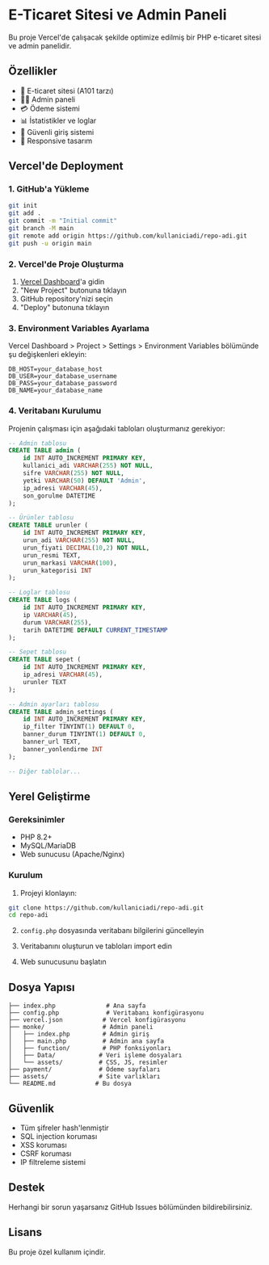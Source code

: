# E-Ticaret Sitesi ve Admin Paneli

Bu proje Vercel'de çalışacak şekilde optimize edilmiş bir PHP e-ticaret sitesi ve admin panelidir.

## Özellikler

- 🛒 E-ticaret sitesi (A101 tarzı)
- 👨‍💼 Admin paneli
- 💳 Ödeme sistemi
- 📊 İstatistikler ve loglar
- 🔐 Güvenli giriş sistemi
- 📱 Responsive tasarım

## Vercel'de Deployment

### 1. GitHub'a Yükleme

```bash
git init
git add .
git commit -m "Initial commit"
git branch -M main
git remote add origin https://github.com/kullaniciadi/repo-adi.git
git push -u origin main
```

### 2. Vercel'de Proje Oluşturma

1. [Vercel Dashboard](https://vercel.com/dashboard)'a gidin
2. "New Project" butonuna tıklayın
3. GitHub repository'nizi seçin
4. "Deploy" butonuna tıklayın

### 3. Environment Variables Ayarlama

Vercel Dashboard > Project > Settings > Environment Variables bölümünde şu değişkenleri ekleyin:

```
DB_HOST=your_database_host
DB_USER=your_database_username
DB_PASS=your_database_password
DB_NAME=your_database_name
```

### 4. Veritabanı Kurulumu

Projenin çalışması için aşağıdaki tabloları oluşturmanız gerekiyor:

```sql
-- Admin tablosu
CREATE TABLE admin (
    id INT AUTO_INCREMENT PRIMARY KEY,
    kullanici_adi VARCHAR(255) NOT NULL,
    sifre VARCHAR(255) NOT NULL,
    yetki VARCHAR(50) DEFAULT 'Admin',
    ip_adresi VARCHAR(45),
    son_gorulme DATETIME
);

-- Ürünler tablosu
CREATE TABLE urunler (
    id INT AUTO_INCREMENT PRIMARY KEY,
    urun_adi VARCHAR(255) NOT NULL,
    urun_fiyati DECIMAL(10,2) NOT NULL,
    urun_resmi TEXT,
    urun_markasi VARCHAR(100),
    urun_kategorisi INT
);

-- Loglar tablosu
CREATE TABLE logs (
    id INT AUTO_INCREMENT PRIMARY KEY,
    ip VARCHAR(45),
    durum VARCHAR(255),
    tarih DATETIME DEFAULT CURRENT_TIMESTAMP
);

-- Sepet tablosu
CREATE TABLE sepet (
    id INT AUTO_INCREMENT PRIMARY KEY,
    ip_adresi VARCHAR(45),
    urunler TEXT
);

-- Admin ayarları tablosu
CREATE TABLE admin_settings (
    id INT AUTO_INCREMENT PRIMARY KEY,
    ip_filter TINYINT(1) DEFAULT 0,
    banner_durum TINYINT(1) DEFAULT 0,
    banner_url TEXT,
    banner_yonlendirme INT
);

-- Diğer tablolar...
```

## Yerel Geliştirme

### Gereksinimler

- PHP 8.2+
- MySQL/MariaDB
- Web sunucusu (Apache/Nginx)

### Kurulum

1. Projeyi klonlayın:
```bash
git clone https://github.com/kullaniciadi/repo-adi.git
cd repo-adi
```

2. `config.php` dosyasında veritabanı bilgilerini güncelleyin

3. Veritabanını oluşturun ve tabloları import edin

4. Web sunucusunu başlatın

## Dosya Yapısı

```
├── index.php              # Ana sayfa
├── config.php             # Veritabanı konfigürasyonu
├── vercel.json           # Vercel konfigürasyonu
├── monke/                # Admin paneli
│   ├── index.php         # Admin giriş
│   ├── main.php          # Admin ana sayfa
│   ├── function/         # PHP fonksiyonları
│   ├── Data/            # Veri işleme dosyaları
│   └── assets/          # CSS, JS, resimler
├── payment/             # Ödeme sayfaları
├── assets/              # Site varlıkları
└── README.md           # Bu dosya
```

## Güvenlik

- Tüm şifreler hash'lenmiştir
- SQL injection koruması
- XSS koruması
- CSRF koruması
- IP filtreleme sistemi

## Destek

Herhangi bir sorun yaşarsanız GitHub Issues bölümünden bildirebilirsiniz.

## Lisans

Bu proje özel kullanım içindir.
